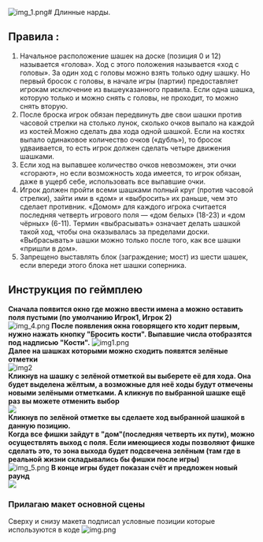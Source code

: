 ![img_1.png](img_1.png)# Длинные нарды.
## Правила :  
1) Начальное расположение шашек на доске (позиция 0 и 12) называется «голова». Ход с этого положения называется «ход с головы». За один ход с головы можно взять только одну шашку. Но первый бросок с головы, в начале игры (партии) предоставляет игрокам исключение из вышеуказанного правила. Если одна шашка, которую только и можно снять с головы, не проходит, то можно снять вторую.
2) После броска игрок обязан передвинуть две свои шашки против часовой стрелки на столько лунок, сколько очков выпало на каждой из костей.Можно сделать два хода одной шашкой. Если на костях выпало одинаковое количество очков («дубль»), то бросок удваивается, то есть игрок должен сделать четыре движения шашками.
3) Если ход на выпавшее количество очков невозможен, эти очки «сгорают», но если возможность хода имеется, то игрок обязан, даже в ущерб себе, использовать все выпавшие очки.
4) Игрок должен пройти всеми шашками полный круг (против часовой стрелки), зайти ими в «дом» и «выбросить» их раньше, чем это сделает противник. «Домом» для каждого игрока считается последняя четверть игрового поля — «дом белых» (18-23) и «дом чёрных» (6-11). Термин «выбрасывать» означает делать шашкой такой ход, чтобы она оказывалась за пределами доски. «Выбрасывать» шашки можно только после того, как все шашки «пришли в дом».
5) Запрещено выставлять блок (заграждение; мост) из шести шашек, если впереди этого блока нет шашки соперника.
## Инструкция по геймплею
**Сначала появится окно где можно ввести имена а можно оставить поля пустыми (по умолчанию Игрок1, Игрок 2)**  
![img_4.png](img_4.png)
**После появления окна говорящего кто ходит первым, нужно нажать кнопку "Бросить кости". Выпавшие числа отобразятся под надписью "Кости".**
![img1.png](img1.png)  
**Далее на шашках которыми можно сходить появятся зелёные отметки**  
![img2](img_2.png)  
**Кликнув на шашку с зелёной отметкой вы выберете её для хода. Она будет выделена жёлтым, а возможные для неё ходы будут отмечены новыми зелёными отметками. А кликнув по выбранной шашке ещё раз вы можете отменить выбор**  
![](img_3.png)  
**Кликнув по зелёной отметке вы сделаете ход выбранной шашкой в данную позицию.  
Когда все фишки зайдут в "дом"(последняя четверть их пути), можно осуществлять выход с поля. Если имеющиеся ходы позволяют фишке сделать это, то зона выхода будет подсвечена зелёным (там где в реальной жизни складывались бы фишки после игры)**  
![img_5.png](img_5.png)
**В конце игры будет показан счёт и предложен новый раунд**  
![](img_1.png)  
### Прилагаю макет основной сцены  
Сверху и снизу макета подписал условные позиции которые используются в коде
![img.png](img.png)
